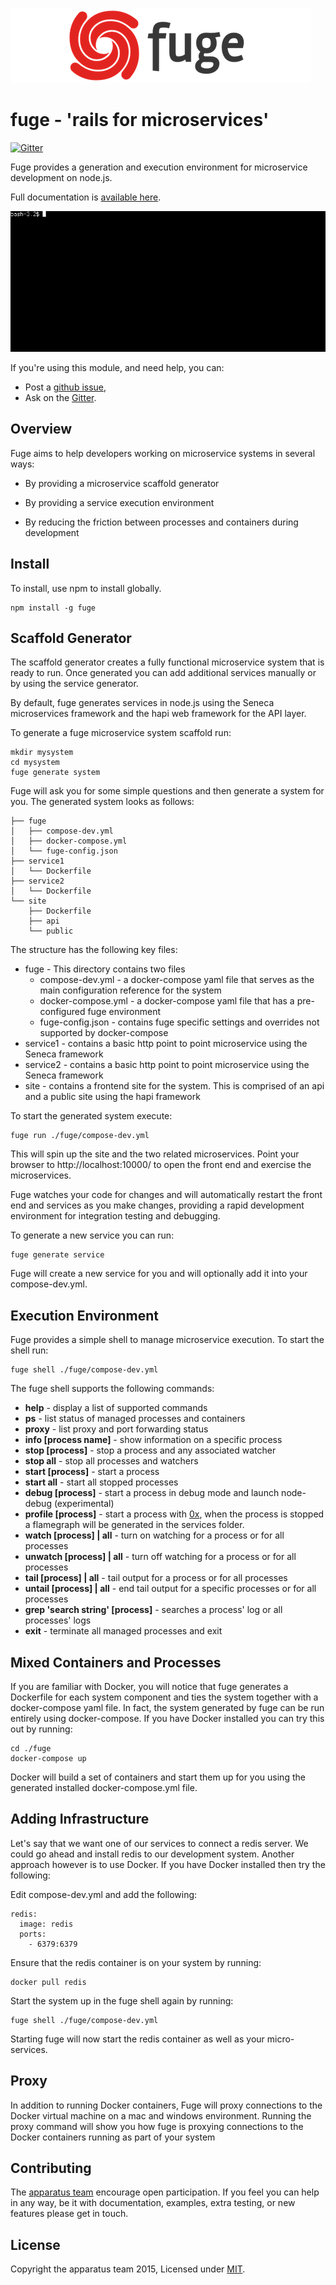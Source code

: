 ![fuge-logo](./assets/fuge-logo.png)

# fuge - 'rails for microservices'
[![Gitter][gitter-badge]][gitter-url]

Fuge provides a generation and execution environment for microservice development on node.js.

Full documentation is [available here](http://fuge.io/).

![demo](./assets/demo.gif)

If you're using this module, and need help, you can:

- Post a [github issue][],
- Ask on the [Gitter][gitter-url].

## Overview
Fuge aims to help developers working on microservice systems in several ways:

- By providing a microservice scaffold generator

- By providing a service execution environment

- By reducing the friction between processes and containers during development

## Install
To install, use npm to install globally.

```
npm install -g fuge
```

## Scaffold Generator
The scaffold generator creates a fully functional microservice system that is ready to run. Once generated you can add additional services manually or by using the service generator.

By default, fuge generates services in node.js using the Seneca microservices framework and the hapi web framework for the API layer.

To generate a fuge microservice system scaffold run:

```
mkdir mysystem
cd mysystem
fuge generate system
```

Fuge will ask you for some simple questions and then generate a system for you. The generated system looks as follows:

```
├── fuge
│   ├── compose-dev.yml
│   ├── docker-compose.yml
│   └── fuge-config.json
├── service1
│	└── Dockerfile
├── service2
│	└── Dockerfile
└── site
	├── Dockerfile
    ├── api
    └── public
```

The structure has the following key files:

* fuge - This directory contains two files
  * compose-dev.yml - a docker-compose yaml file that serves as the main configuration reference for the system
  * docker-compose.yml - a docker-compose yaml file that has a pre-configured fuge environment
  * fuge-config.json - contains fuge specific settings and overrides not supported by docker-compose
* service1 - contains a basic http point to point microservice using the Seneca framework
* service2 - contains a basic http point to point microservice using the Seneca framework
* site - contains a frontend site for the system. This is comprised of an api and a public site using the hapi framework

To start the generated system execute:

```
fuge run ./fuge/compose-dev.yml
```

This will spin up the site and the two related microservices. Point your browser to http://localhost:10000/ to open the front end and exercise the microservices.

Fuge watches your code for changes and will automatically restart the front end and services as you make changes, providing a rapid development environment for integration testing and debugging.

To generate a new service you can run:

```
fuge generate service
```

Fuge will create a new service for you and will optionally add it into your compose-dev.yml.

## Execution Environment
Fuge provides a simple shell to manage microservice execution. To start the shell run:

```
fuge shell ./fuge/compose-dev.yml
```

The fuge shell supports the following commands:

* **help** - display a list of supported commands
* **ps** - list status of managed processes and containers
* **proxy** - list proxy and port forwarding status
* **info [process name]** - show information on a specific process
* **stop [process]** - stop a process and any associated watcher
* **stop all** - stop all processes and watchers
* **start [process]** - start a process
* **start all** - start all stopped processes
* **debug [process]** - start a process in debug mode and launch node-debug (experimental)
* **profile [process]** - start a process with [0x](http://npm.im/0x), when the process is stopped a flamegraph will be generated in the services folder. 
* **watch [process] | all** - turn on watching for a process or for all processes
* **unwatch [process] | all** - turn off watching for a process or for all processes
* **tail [process] | all** - tail output for a process or for all processes
* **untail [process] | all** - end tail output for a specific processes or for all processes
* **grep 'search string' [process]** - searches a process' log or all processes' logs
* **exit** - terminate all managed processes and exit


## Mixed Containers and Processes
If you are familiar with Docker, you will notice that fuge generates a Dockerfile for each system component and ties the system together with a docker-compose yaml file. In fact, the system generated by fuge can be run entirely using docker-compose. If you have Docker installed you can try this out by running:

```
cd ./fuge
docker-compose up
```

Docker will build a set of containers and start them up for you using the generated installed docker-compose.yml file.


## Adding Infrastructure
Let's say that we want one of our services to connect a redis server. We could go ahead and install redis to our development system. Another approach however is to use Docker. If you have Docker installed then try the following:

Edit compose-dev.yml and add the following:

```
redis:
  image: redis
  ports:
    - 6379:6379
```

Ensure that the redis container is on your system by running:

```
docker pull redis
```

Start the system up in the fuge shell again by running:

```
fuge shell ./fuge/compose-dev.yml
```

Starting fuge will now start the redis container as well as your micro-services.

## Proxy
In addition to running Docker containers, Fuge will proxy connections to the Docker virtual machine on a mac and windows environment. Running the proxy command will show you how fuge is proxying connections to the Docker containers running as part of your system


## Contributing
The [apparatus team][] encourage open participation. If you feel you can help in any way, be it with
documentation, examples, extra testing, or new features please get in touch.

## License
Copyright the apparatus team 2015, Licensed under [MIT][].

[apparatus team]: https://github.com/apparatus
[travis-badge]: https://travis-ci.org/apparatus/fuge-runner.svg
[travis-url]: https://travis-ci.org/apparatus/fuge-runner
[gitter-badge]: https://badges.gitter.im/Join%20Chat.svg
[gitter-url]: https://gitter.im/apparatus

[MIT]: ./LICENSE
[github issue]: https://github.com/apparatus/fuge-runner/issues/new
